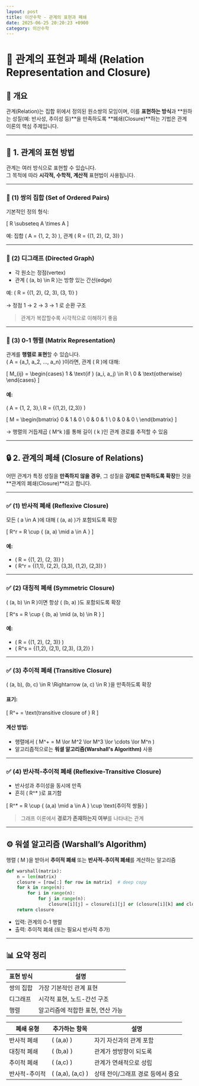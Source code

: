 ```yaml
---
layout: post
title: 이산수학 - 관계의 표현과 폐쇄
date: 2025-06-25 20:20:23 +0900
category: 이산수학
---
```

# 🔗 관계의 표현과 폐쇄 (Relation Representation and Closure)

## 📌 개요

관계(Relation)는 집합 위에서 정의된 원소쌍의 모임이며, 이를 **표현하는 방식**과 **원하는 성질(예: 반사성, 추이성 등)**을 만족하도록 **폐쇄(Closure)**하는 기법은 관계 이론의 핵심 주제입니다.

---

## 🧩 1. 관계의 표현 방법

관계는 여러 방식으로 표현할 수 있습니다.  
그 목적에 따라 **시각적, 수학적, 계산적** 표현법이 사용됩니다.

---

### 📘 (1) 쌍의 집합 (Set of Ordered Pairs)

기본적인 정의 형식:

\[
R \subseteq A \times A
\]

예: 집합 \( A = \{1, 2, 3\} \), 관계 \( R = \{(1, 2), (2, 3)\} \)

---

### 📘 (2) 디그래프 (Directed Graph)

- 각 원소는 정점(vertex)
- 관계 \( (a, b) \in R \)는 방향 있는 간선(edge)

예: \( R = \{(1, 2), (2, 3), (3, 1)\} \)

→ 정점 1 → 2 → 3 → 1 로 순환 구조

> 관계가 복잡할수록 시각적으로 이해하기 좋음

---

### 📘 (3) 0-1 행렬 (Matrix Representation)

관계를 **행렬로 표현**할 수 있습니다.  
\( A = \{a_1, a_2, ..., a_n\} \)이라면, 관계 \( R \)에 대해:

\[
M_{ij} =
\begin{cases}
1 & \text{if } (a_i, a_j) \in R \\
0 & \text{otherwise}
\end{cases}
\]

#### 예:

\( A = \{1, 2, 3\},\ R = \{(1,2), (2,3)\} \)

\[
M =
\begin{bmatrix}
0 & 1 & 0 \\
0 & 0 & 1 \\
0 & 0 & 0 \\
\end{bmatrix}
\]

→ 행렬의 거듭제곱 \( M^k \)를 통해 길이 \( k \)인 관계 경로를 추적할 수 있음

---

## 🔒 2. 관계의 폐쇄 (Closure of Relations)

어떤 관계가 특정 성질을 **만족하지 않을 경우**, 그 성질을 **강제로 만족하도록 확장**한 것을 **관계의 폐쇄(Closure)**라고 합니다.

---

### ✅ (1) 반사적 폐쇄 (Reflexive Closure)

모든 \( a \in A \)에 대해 \( (a, a) \)가 포함되도록 확장

\[
R^r = R \cup \{ (a, a) \mid a \in A \}
\]

#### 예:

- \( R = \{(1, 2), (2, 3)\} \)  
- \( R^r = \{(1,1), (2,2), (3,3), (1,2), (2,3)\} \)

---

### ✅ (2) 대칭적 폐쇄 (Symmetric Closure)

\( (a, b) \in R \)이면 항상 \( (b, a) \)도 포함되도록 확장

\[
R^s = R \cup \{ (b, a) \mid (a, b) \in R \}
\]

#### 예:

- \( R = \{(1, 2), (2, 3)\} \)  
- \( R^s = \{(1,2), (2,1), (2,3), (3,2)\} \)

---

### ✅ (3) 추이적 폐쇄 (Transitive Closure)

\( (a, b), (b, c) \in R \Rightarrow (a, c) \in R \)을 만족하도록 확장

#### 표기:

\[
R^+ = \text{transitive closure of } R
\]

#### 계산 방법:

- 행렬에서 \( M^+ = M \lor M^2 \lor M^3 \lor \cdots \lor M^n \)
- 알고리즘적으로는 **워셜 알고리즘(Warshall's Algorithm)** 사용

---

### ✅ (4) 반사적-추이적 폐쇄 (Reflexive-Transitive Closure)

- 반사성과 추이성을 동시에 만족
- 흔히 \( R^* \)로 표기함

\[
R^* = R \cup \{ (a,a) \mid a \in A \} \cup \text{추이적 쌍들}
\]

> 그래프 이론에서 **경로가 존재하는지 여부**를 나타내는 관계

---

## ⚙️ 워셜 알고리즘 (Warshall’s Algorithm)

행렬 \( M \)을 받아서 **추이적 폐쇄** 또는 **반사적-추이적 폐쇄**를 계산하는 알고리즘

```python
def warshall(matrix):
    n = len(matrix)
    closure = [row[:] for row in matrix]  # deep copy
    for k in range(n):
        for i in range(n):
            for j in range(n):
                closure[i][j] = closure[i][j] or (closure[i][k] and closure[k][j])
    return closure
```

- 입력: 관계의 0-1 행렬
- 출력: 추이적 폐쇄 (또는 필요시 반사적 추가)

---

## 📊 요약 정리

| 표현 방식 | 설명 |
|-----------|------|
| 쌍의 집합 | 가장 기본적인 관계 표현 |
| 디그래프 | 시각적 표현, 노드-간선 구조 |
| 행렬 | 알고리즘에 적합한 표현, 연산 가능 |

| 폐쇄 유형 | 추가하는 항목 | 설명 |
|-----------|----------------|------|
| 반사적 폐쇄 | \( (a,a) \) | 자기 자신과의 관계 포함 |
| 대칭적 폐쇄 | \( (b,a) \) | 관계가 쌍방향이 되도록 |
| 추이적 폐쇄 | \( (a,c) \) | 관계가 연쇄적으로 성립 |
| 반사적-추이적 | \( (a,a), (a,c) \) | 상태 전이/그래프 경로 등에서 중요 |